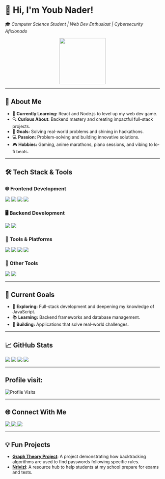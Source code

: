 # 👋 Hi, I'm Youb Nader!  
🎓 *Computer Science Student | Web Dev Enthusiast | Cybersecurity Aficionado*  

<p align="center">
  <img src="https://media.giphy.com/media/QNFhOolVeCzPQ2Mx85/giphy.gif" width="150">
</p> 

---

## 🌟 About Me   

- 🌱 **Currently Learning:** React and Node.js to level up my web dev game.  
- 🔍 **Curious About:** Backend mastery and creating impactful full-stack projects.  
- 🎯 **Goals:** Solving real-world problems and shining in hackathons.  
- 💻 **Passion:** Problem-solving and building innovative solutions.  
- 🎮 **Hobbies:** Gaming, anime marathons, piano sessions, and vibing to lo-fi beats.  

---

## 🛠️ Tech Stack & Tools  

### 🌐 **Frontend Development**  
<div>
  <img src="https://img.shields.io/badge/HTML-E34F26?style=for-the-badge&logo=html5&logoColor=white" />
  <img src="https://img.shields.io/badge/CSS-1572B6?style=for-the-badge&logo=css3&logoColor=white" />
  <img src="https://img.shields.io/badge/JavaScript-F7DF1E?style=for-the-badge&logo=javascript&logoColor=black" />
  <img src="https://img.shields.io/badge/React-61DAFB?style=for-the-badge&logo=react&logoColor=black" />
</div>
  

### 🖥️ **Backend Development**  
<div>
  <img src="https://img.shields.io/badge/Node.js-339933?style=for-the-badge&logo=node.js&logoColor=white" />
  <img src="[https://img.shields.io/badge/React-61DAFB?style=for-the-badge&logo=react&logoColor=black" />
</div>

### 🧰 **Tools & Platforms**  

<div>
  <img src="https://img.shields.io/badge/Git-F05032?style=for-the-badge&logo=git&logoColor=white" /> 
  <img src="https://img.shields.io/badge/GitHub-181717?style=for-the-badge&logo=github&logoColor=white" /> 
  <img src="https://img.shields.io/badge/Linux-FCC624?style=for-the-badge&logo=linux&logoColor=black" /> 
  <img src="https://img.shields.io/badge/VS%20Code-0078D4?style=for-the-badge&logo=visualstudiocode&logoColor=white" />
</div>  

### 🧰 **Other Tools**  
<div>
  <img src="https://img.shields.io/badge/Python-3776AB?style=for-the-badge&logo=python&logoColor=white" />
  <img src="https://img.shields.io/badge/Assembly-525252?style=for-the-badge&logoColor=white" />
</div> 

---

## 🎯 Current Goals  

- 🌱 **Exploring:** Full-stack development and deepening my knowledge of JavaScript.  
- 📚 **Learning:** Backend frameworks and database management.  
- 🚀 **Building:** Applications that solve real-world challenges.  

---

## 📈 GitHub Stats  

<div>
  <img src="https://github-readme-stats.vercel.app/api?username=naderyb&show_icons=true&theme=radical" />
  <img src="https://github-readme-stats.vercel.app/api/top-langs/?username=naderyb&layout=compact&theme=radical" />
  <img src="https://github-profile-trophy.vercel.app/?username=naderyb&theme=radical" />
  <img src="https://github-profile-summary-cards.vercel.app/api/cards/profile-details?username=naderyb&theme=radical" />
</div>

---
## Profile visit:
![Profile Visits](https://profile-counter.glitch.me/naderyb/count.svg)

---

## 🌐 Connect With Me  

<div>
  <a href="https://instagram.com/unnamed0._">
    <img src="https://img.shields.io/badge/Instagram-E4405F?style=for-the-badge&logo=instagram&logoColor=white" />
  </a>
  <a href="mailto:youb.nader@gmail.com">
    <img src="https://img.shields.io/badge/Email-D14836?style=for-the-badge&logo=gmail&logoColor=white" />
  </a>
  <a href="https://nader-youb.netlify.app">
    <img src="https://img.shields.io/badge/Portfolio-181717?style=for-the-badge&logo=github&logoColor=white" />
  </a>
</div>  

---

## 💡 Fun Projects  

- [**Graph Theory Project**](https://pwd-cracker.netlify.app): A project demonstrating how backtracking algorithms are used to find passwords following specific rules.  
- [**Nrivizi**](https://nrivizi.netlify.app): A resource hub to help students at my school prepare for exams and tests.
